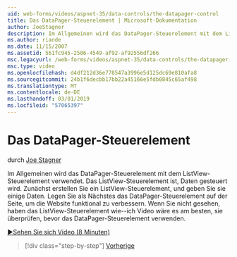 ```yaml
---
uid: web-forms/videos/aspnet-35/data-controls/the-datapager-control
title: Das DataPager-Steuerelement | Microsoft-Dokumentation
author: JoeStagner
description: Im Allgemeinen wird das DataPager-Steuerelement mit dem ListView-Steuerelement verwendet. Das ListView-Steuerelement ist, Daten gesteuert wird. Zunächst erstellen Sie ein ListView-Steuerelement aus, und geben Sie sie mit einigen d...
ms.author: riande
ms.date: 11/15/2007
ms.assetid: 561fc945-2506-4549-af92-af92556df266
msc.legacyurl: /web-forms/videos/aspnet-35/data-controls/the-datapager-control
msc.type: video
ms.openlocfilehash: d4df212d36e778547a3996e5d125dc69e810afa8
ms.sourcegitcommit: 24b1f6decbb17bb22a45166e5fdb0845c65af498
ms.translationtype: MT
ms.contentlocale: de-DE
ms.lasthandoff: 03/01/2019
ms.locfileid: "57065397"
---
```

<a name="the-datapager-control"></a>Das DataPager-Steuerelement
====================
durch [Joe Stagner](https://github.com/JoeStagner)

Im Allgemeinen wird das DataPager-Steuerelement mit dem ListView-Steuerelement verwendet. Das ListView-Steuerelement ist, Daten gesteuert wird. Zunächst erstellen Sie ein ListView-Steuerelement, und geben Sie sie einige Daten. Legen Sie als Nächstes das DataPager-Steuerelement auf der Seite, um die Website funktional zu verbessern. Wenn Sie nicht gesehen, haben das ListView-Steuerelement wie--ich Video wäre es am besten, sie überprüfen, bevor das DataPager-Steuerelement verwenden.

[&#9654;Sehen Sie sich Video (8 Minuten)](https://channel9.msdn.com/Blogs/ASP-NET-Site-Videos/the-datapager-control)

> [!div class="step-by-step"]
> [Vorherige](the-listview-control.md)
